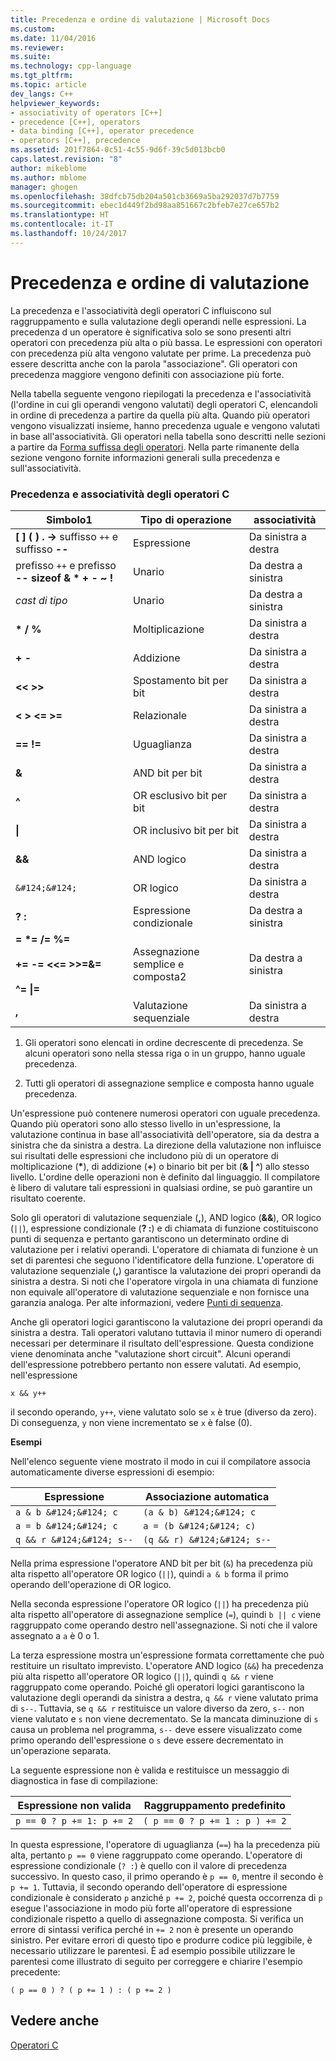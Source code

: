 ```yaml
---
title: Precedenza e ordine di valutazione | Microsoft Docs
ms.custom: 
ms.date: 11/04/2016
ms.reviewer: 
ms.suite: 
ms.technology: cpp-language
ms.tgt_pltfrm: 
ms.topic: article
dev_langs: C++
helpviewer_keywords:
- associativity of operators [C++]
- precedence [C++], operators
- data binding [C++], operator precedence
- operators [C++], precedence
ms.assetid: 201f7864-0c51-4c55-9d6f-39c5d013bcb0
caps.latest.revision: "8"
author: mikeblome
ms.author: mblome
manager: ghogen
ms.openlocfilehash: 38dfcb75db204a501cb3669a5ba292037d7b7759
ms.sourcegitcommit: ebec1d449f2bd98aa851667c2bfeb7e27ce657b2
ms.translationtype: HT
ms.contentlocale: it-IT
ms.lasthandoff: 10/24/2017
---
```

# <a name="precedence-and-order-of-evaluation"></a>Precedenza e ordine di valutazione
La precedenza e l'associatività degli operatori C influiscono sul raggruppamento e sulla valutazione degli operandi nelle espressioni. La precedenza d un operatore è significativa solo se sono presenti altri operatori con precedenza più alta o più bassa. Le espressioni con operatori con precedenza più alta vengono valutate per prime. La precedenza può essere descritta anche con la parola "associazione". Gli operatori con precedenza maggiore vengono definiti con associazione più forte.  
  
 Nella tabella seguente vengono riepilogati la precedenza e l'associatività (l'ordine in cui gli operandi vengono valutati) degli operatori C, elencandoli in ordine di precedenza a partire da quella più alta. Quando più operatori vengono visualizzati insieme, hanno precedenza uguale e vengono valutati in base all'associatività. Gli operatori nella tabella sono descritti nelle sezioni a partire da [Forma suffissa degli operatori](../c-language/postfix-operators.md). Nella parte rimanente della sezione vengono fornite informazioni generali sulla precedenza e sull'associatività.  
  
### <a name="precedence-and-associativity-of-c-operators"></a>Precedenza e associatività degli operatori C  
  
|Simbolo1|Tipo di operazione|associatività|  
|-------------|-----------------------|-------------------|  
|**[ ] ( ) . ->** suffisso `++` e suffisso **--**|Espressione|Da sinistra a destra|  
|prefisso `++` e prefisso **-- sizeof &   \*   + - ~ !**|Unario|Da destra a sinistra|  
|*cast di tipo*|Unario|Da destra a sinistra|  
|**\* / %**|Moltiplicazione|Da sinistra a destra|  
|**+ -**|Addizione|Da sinistra a destra|  
|**<\< >>**|Spostamento bit per bit|Da sinistra a destra|  
|**\< > \<= >=**|Relazionale|Da sinistra a destra|  
|**== !=**|Uguaglianza|Da sinistra a destra|  
|**&**|AND bit per bit|Da sinistra a destra|  
|**^**|OR esclusivo bit per bit|Da sinistra a destra|  
|**&#124;**|OR inclusivo bit per bit|Da sinistra a destra|  
|**&&**|AND logico|Da sinistra a destra|  
|`&#124;&#124;`|OR logico|Da sinistra a destra|  
|**? :**|Espressione condizionale|Da destra a sinistra|  
|**= \*= /= %=**<br /><br /> **+= -= <\<= >>=&=**<br /><br /> **^= &#124;=**|Assegnazione semplice e composta2|Da destra a sinistra|  
|**,**|Valutazione sequenziale|Da sinistra a destra|  
  
 1. Gli operatori sono elencati in ordine decrescente di precedenza. Se alcuni operatori sono nella stessa riga o in un gruppo, hanno uguale precedenza.  
  
 2. Tutti gli operatori di assegnazione semplice e composta hanno uguale precedenza.  
  
 Un'espressione può contenere numerosi operatori con uguale precedenza. Quando più operatori sono allo stesso livello in un'espressione, la valutazione continua in base all'associatività dell'operatore, sia da destra a sinistra che da sinistra a destra. La direzione della valutazione non influisce sui risultati delle espressioni che includono più di un operatore di moltiplicazione (**\***), di addizione (**+**) o binario bit per bit (**& &#124; ^**) allo stesso livello. L'ordine delle operazioni non è definito dal linguaggio. Il compilatore è libero di valutare tali espressioni in qualsiasi ordine, se può garantire un risultato coerente.  
  
 Solo gli operatori di valutazione sequenziale (**,**), AND logico (**&&**), OR logico (`||`), espressione condizionale (**? :**) e di chiamata di funzione costituiscono punti di sequenza e pertanto garantiscono un determinato ordine di valutazione per i relativi operandi. L'operatore di chiamata di funzione è un set di parentesi che seguono l'identificatore della funzione. L'operatore di valutazione sequenziale (**,**) garantisce la valutazione dei propri operandi da sinistra a destra. Si noti che l'operatore virgola in una chiamata di funzione non equivale all'operatore di valutazione sequenziale e non fornisce una garanzia analoga. Per alte informazioni, vedere [Punti di sequenza](../c-language/c-sequence-points.md).  
  
 Anche gli operatori logici garantiscono la valutazione dei propri operandi da sinistra a destra. Tali operatori valutano tuttavia il minor numero di operandi necessari per determinare il risultato dell'espressione. Questa condizione viene denominata anche "valutazione short circuit". Alcuni operandi dell'espressione potrebbero pertanto non essere valutati. Ad esempio, nell'espressione  
  
```  
x && y++  
```  
  
 il secondo operando, `y++`, viene valutato solo se `x` è true (diverso da zero). Di conseguenza, `y` non viene incrementato se `x` è false (0).  
  
 **Esempi**  
  
 Nell'elenco seguente viene mostrato il modo in cui il compilatore associa automaticamente diverse espressioni di esempio:  
  
|Espressione|Associazione automatica|  
|----------------|-----------------------|  
|`a & b &#124;&#124; c`|`(a & b) &#124;&#124; c`|  
|`a = b &#124;&#124; c`|`a = (b &#124;&#124; c)`|  
|`q && r &#124;&#124; s--`|`(q && r) &#124;&#124; s--`|  
  
 Nella prima espressione l'operatore AND bit per bit (`&`) ha precedenza più alta rispetto all'operatore OR logico (`||`), quindi `a & b` forma il primo operando dell'operazione di OR logico.  
  
 Nella seconda espressione l'operatore OR logico (`||`) ha precedenza più alta rispetto all'operatore di assegnazione semplice (`=`), quindi `b || c` viene raggruppato come operando destro nell'assegnazione. Si noti che il valore assegnato a `a` è 0 o 1.  
  
 La terza espressione mostra un'espressione formata correttamente che può restituire un risultato imprevisto. L'operatore AND logico (`&&`) ha precedenza più alta rispetto all'operatore OR logico (`||`), quindi `q && r` viene raggruppato come operando. Poiché gli operatori logici garantiscono la valutazione degli operandi da sinistra a destra, `q && r` viene valutato prima di `s--`. Tuttavia, se `q && r` restituisce un valore diverso da zero, `s--` non viene valutato e `s` non viene decrementato. Se la mancata diminuzione di `s` causa un problema nel programma, `s--` deve essere visualizzato come primo operando dell'espressione o `s` deve essere decrementato in un'operazione separata.  
  
 La seguente espressione non è valida e restituisce un messaggio di diagnostica in fase di compilazione:  
  
|Espressione non valida|Raggruppamento predefinito|  
|------------------------|----------------------|  
|`p == 0 ? p += 1: p += 2`|`( p == 0 ? p += 1 : p ) += 2`|  
  
 In questa espressione, l'operatore di uguaglianza (`==`) ha la precedenza più alta, pertanto `p == 0` viene raggruppato come operando. L'operatore di espressione condizionale (`? :`) è quello con il valore di precedenza successivo. In questo caso, il primo operando è `p == 0`, mentre il secondo è `p += 1`. Tuttavia, il secondo operando dell'operatore di espressione condizionale è considerato `p` anziché `p += 2`, poiché questa occorrenza di `p` esegue l'associazione in modo più forte all'operatore di espressione condizionale rispetto a quello di assegnazione composta. Si verifica un errore di sintassi verifica perché in `+= 2` non è presente un operando sinistro. Per evitare errori di questo tipo e produrre codice più leggibile, è necessario utilizzare le parentesi. È ad esempio possibile utilizzare le parentesi come illustrato di seguito per correggere e chiarire l'esempio precedente:  
  
```  
( p == 0 ) ? ( p += 1 ) : ( p += 2 )  
```  
  
## <a name="see-also"></a>Vedere anche  
 [Operatori C](../c-language/c-operators.md)